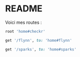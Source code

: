 # README

Voici mes routes :
```ruby
root 'home#checkr'

get '/flynn', to: 'home#flynn'

get '/sparks', to: 'home#sparks'
```
